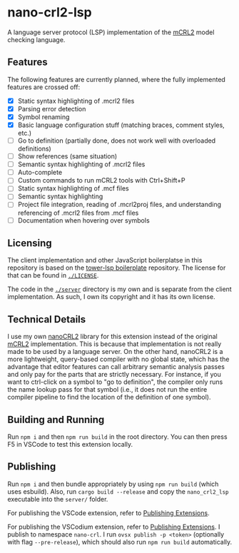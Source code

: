 
# nano-crl2-lsp

A language server protocol (LSP) implementation of the [mCRL2](https://mcrl2.org) model checking language.

## Features

The following features are currently planned, where the fully implemented features are crossed off:

- [x] Static syntax highlighting of .mcrl2 files
- [x] Parsing error detection
- [x] Symbol renaming
- [x] Basic language configuration stuff (matching braces, comment styles, etc.)
- [ ] Go to definition (partially done, does not work well with overloaded definitions)
- [ ] Show references (same situation)
- [ ] Semantic syntax highlighting of .mcrl2 files
- [ ] Auto-complete
- [ ] Custom commands to run mCRL2 tools with Ctrl+Shift+P
- [ ] Static syntax highlighting of .mcf files
- [ ] Semantic syntax highlighting
- [ ] Project file integration, reading of .mcrl2proj files, and understanding referencing of .mcrl2 files from .mcf
  files
- [ ] Documentation when hovering over symbols

## Licensing

The client implementation and other JavaScript boilerplatse in this repository is based on the
[tower-lsp boilerplate](https://github.com/IWANABETHATGUY/tower-lsp-boilerplate) repository. The license for that can
be found in [`./LICENSE`](./LICENSE).

The code in the [`./server`](./server/README.md) directory is my own and is separate from the client implementation. As
such, I own its copyright and it has its own license.

## Technical Details

I use my own [nanoCRL2](https://github.com/emilia-h/nano-crl2) library for this extension instead of the original
[mCRL2](https://github.com/mCRL2org/mCRL2) implementation. This is because that implementation is not really made to be
used by a language server. On the other hand, nanoCRL2 is a more lightweight, query-based compiler with no global
state, which has the advantage that editor features can call arbitrary semantic analysis passes and only pay for the
parts that are strictly necessary. For instance, if you want to ctrl-click on a symbol to "go to definition", the
compiler only runs the name lookup pass for that symbol (i.e., it does not run the entire compiler pipeline to find the
location of the definition of one symbol).

## Building and Running

Run `npm i` and then `npm run build` in the root directory. You can then press F5 in VSCode to test this extension
locally.

## Publishing

Run `npm i` and then bundle appropriately by using `npm run build` (which uses esbuild). Also, run
`cargo build --release` and copy the `nano_crl2_lsp` executable into the `server/` folder.

For publishing the VSCode extension, refer to
[Publishing Extensions](https://code.visualstudio.com/api/working-with-extensions/publishing-extension).

For publishing the VSCodium extension, refer to
[Publishing Extensions](https://github.com/eclipse/openvsx/wiki/Publishing-Extensions). I publish to namespace
`nano-crl`. I run `ovsx publish -p <token>` (optionally with flag `--pre-release`), which should also run
`npm run build` automatically.

